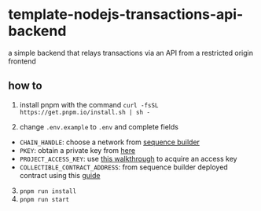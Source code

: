 # template-nodejs-transactions-api-backend
a simple backend that relays transactions via an API from a restricted origin frontend

## how to
1. install pnpm with the command `curl -fsSL https://get.pnpm.io/install.sh | sh -`

2. change `.env.example` to `.env` and complete fields
- `CHAIN_HANDLE`: choose a network from [sequence builder](https://sequence.build)
- `PKEY`: obtain a private key from [here](https://73eql-hyaaa-aaaad-qf5bq-cai.ic.fleek.co/)
- `PROJECT_ACCESS_KEY`: use [this walkthrough](https://docs.sequence.xyz/solutions/builder/getting-started#claim-an-api-access-key) to acquire an access key 
- `COLLECTIBLE_CONTRACT_ADDRESS`: from sequence builder deployed contract using this [guide](https://docs.sequence.xyz/solutions/collectibles/contracts/deploy-an-item-collection/)

3. `pnpm run install`
4. `pnpm run start`
